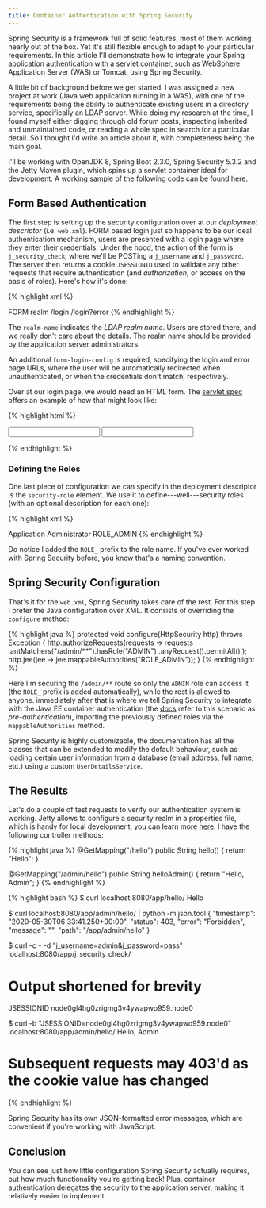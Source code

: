 ```yaml
---
title: Container Authentication with Spring Security
---
```


Spring Security is a framework full of solid features, most of them working
nearly out of the box. Yet it's still flexible enough to adapt to your
particular requirements. In this article I'll demonstrate how to integrate your
Spring application authentication with a servlet container, such as WebSphere
Application Server (WAS) or Tomcat, using Spring Security.

A little bit of background before we get started. I was assigned a new project
at work (Java web application running in a WAS), with one of the requirements
being the ability to authenticate existing users in a directory service,
specifically an LDAP server. While doing my research at the time, I found myself
either digging through old forum posts, inspecting inherited and unmaintained
code, or reading a whole spec in search for a particular detail. So I thought
I'd write an article about it, with completeness being the main goal.

I'll be working with OpenJDK 8, Spring Boot 2.3.0, Spring Security 5.3.2 and the
Jetty Maven plugin, which spins up a servlet container ideal for development. A
working sample of the following code can be found [here][1].

## Form Based Authentication

The first step is setting up the security configuration over at our *deployment
descriptor* (i.e. `web.xml`). FORM based login just so happens to be our ideal
authentication mechanism, users are presented with a login page where they enter
their credentials. Under the hood, the action of the form is `j_security_check`,
where we'll be POSTing a `j_username` and `j_password`. The server then returns
a cookie `JSESSIONID` used to validate any other requests that require
authentication (and *authorization*, or access on the basis of roles). Here's
how it's done:

{% highlight xml %}
<!-- web.xml excerpt -->
<login-config>
  <auth-method>FORM</auth-method>
  <realm-name>realm</realm-name>
  <form-login-config>
    <form-login-page>/login</form-login-page>
    <form-error-page>/login?error</form-error-page>
  </form-login-config>
</login-config>
{% endhighlight %}

The `realm-name` indicates the *LDAP realm name*. Users are stored there, and we
really don't care about the details. The realm name should be provided by the
application server administrators.

An additional `form-login-config` is required, specifying the login and error
page URLs, where the user will be automatically redirected when unauthenticated,
or when the credentials don't match, respectively.

Over at our login page, we would need an HTML form. The [servlet spec][2] offers
an example of how that might look like:

{% highlight html %}
<form method="POST" action="j_security_check">
  <input type="text" name="j_username">
  <input type="password" name="j_password" autocomplete="off">
</form>
{% endhighlight %}

### Defining the Roles

One last piece of configuration we can specify in the deployment descriptor is
the `security-role` element. We use it to define---well---security roles (with
an optional description for each one):

{% highlight xml %}
<!-- web.xml excerpt -->
<security-role>
  <description>Application Administrator</description>
  <role-name>ROLE_ADMIN</role-name>
</security-role>
{% endhighlight %}

Do notice I added the `ROLE_` prefix to the role name. If you've ever worked
with Spring Security before, you know that's a naming convention.

## Spring Security Configuration

That's it for the `web.xml`, Spring Security takes care of the rest. For this
step I prefer the Java configuration over XML. It consists of overriding the
`configure` method:

{% highlight java %}
protected void configure(HttpSecurity http) throws Exception {
    http.authorizeRequests(requests -> requests
        .antMatchers("/admin/**").hasRole("ADMIN")
        .anyRequest().permitAll()
    );
    http.jee(jee -> jee.mappableAuthorities("ROLE_ADMIN"));
}
{% endhighlight  %}

Here I'm securing the `/admin/**` route so only the `ADMIN` role can access it
(the `ROLE_` prefix is added automatically), while the rest is allowed to
anyone. immediately after that is where we tell Spring Security to integrate
with the Java EE container authentication (the [docs][3] refer to this scenario
as *pre-authentication*), importing the previously defined roles via the
`mappableAuthorities` method.

Spring Security is highly customizable, the documentation has all the classes
that can be extended to modify the default behaviour, such as loading certain
user information from a database (email address, full name, etc.) using a custom
`UserDetailsService`.

## The Results

Let's do a couple of test requests to verify our authentication system is
working.  Jetty allows to configure a security realm in a properties file, which
is handy for local development, you can learn more [here][4]. I have the
following controller methods:

{% highlight java %}
@GetMapping("/hello")
public String hello() {
    return "Hello";
}

@GetMapping("/admin/hello")
public String helloAdmin() {
    return "Hello, Admin";
}
{% endhighlight %}

{% highlight bash %}
$ curl localhost:8080/app/hello/
Hello

$ curl localhost:8080/app/admin/hello/ | python -m json.tool
{
    "timestamp": "2020-05-30T06:33:41.250+00:00",
    "status": 403,
    "error": "Forbidden",
    "message": "",
    "path": "/app/admin/hello"
}

$ curl -c - -d "j_username=admin&j_password=pass" \
localhost:8080/app/j_security_check/
# Output shortened for brevity
JSESSIONID node0gl4hg0zrigmg3v4ywapwo959.node0

$ curl -b "JSESSIONID=node0gl4hg0zrigmg3v4ywapwo959.node0" \
localhost:8080/app/admin/hello/
Hello, Admin
# Subsequent requests may 403'd as the cookie value has changed
{% endhighlight %}

Spring Security has its own JSON-formatted error messages, which are convenient
if you're working with JavaScript.

## Conclusion

You can see just how little configuration Spring Security actually requires, but
how much functionality you're getting back! Plus, container authentication
delegates the security to the application server, making it relatively easier to
implement.

[1]: https://github.com/daniel-aguilar/samples/tree/master/jee-auth
[2]: https://javaee.github.io/servlet-spec/downloads/servlet-3.1/Final/servlet-3_1-final.pdf
[3]: https://docs.spring.io/spring-security/site/docs/5.3.2.RELEASE/reference/html5/#servlet-preauth
[4]: https://wiki.eclipse.org/Jetty/Tutorial/Realms